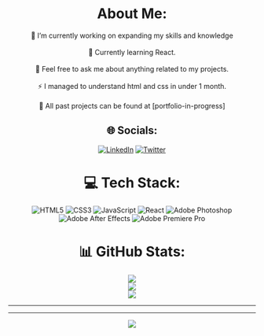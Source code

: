 <div align="center">

#  About Me:
🔭 I’m currently working on expanding my skills and knowledge<br><br>🌱 Currently learning React.<br><br> 🙌 Feel free to ask me about anything related to my projects.<br><br>⚡ I managed to understand html and css in under 1 month.<br><br>🤖 All past projects can be found at [portfolio-in-progress]

</div>  

<div align="center">

## 🌐 Socials:
 [![LinkedIn](https://img.shields.io/badge/LinkedIn-%230077B5.svg?logo=linkedin&logoColor=white)](https://www.linkedin.com/in/rain-slayer-a14ab026b/) [![Twitter](https://img.shields.io/badge/Twitter-%231DA1F2.svg?logo=Twitter&logoColor=white)](https://twitter.com/succubaee)

</div>  

<div align="center">

# 💻 Tech Stack:
 ![HTML5](https://img.shields.io/badge/html5-%23E34F26.svg?style=for-the-badge&logo=html5&logoColor=white) 
 ![CSS3](https://img.shields.io/badge/css3-%231572B6.svg?style=for-the-badge&logo=css3&logoColor=white) 
 ![JavaScript](https://img.shields.io/badge/javascript-%23323330.svg?style=for-the-badge&logo=javascript&logoColor=%23F7DF1E) 
 ![React](https://img.shields.io/badge/react-%2320232a.svg?style=for-the-badge&logo=react&logoColor=%2361DAFB)
 ![Adobe Photoshop](https://img.shields.io/badge/adobephotoshop-%2331A8FF.svg?style=for-the-badge&logo=adobephotoshop&logoColor=white)
 ![Adobe After Effects](https://img.shields.io/badge/Adobe%20After%20Effects-9999FF.svg?style=for-the-badge&logo=Adobe%20After%20Effects&logoColor=white) 
 ![Adobe Premiere Pro](https://img.shields.io/badge/Adobe%20Premiere%20Pro-9999FF.svg?style=for-the-badge&logo=Adobe%20Premiere%20Pro&logoColor=white)
</div>  

<div align="center">

# 📊 GitHub Stats:
![](https://github-readme-stats.vercel.app/api?username=Iaceration&theme=react&hide_border=true&include_all_commits=true&count_private=true)<br/>
![](https://github-readme-streak-stats.herokuapp.com/?user=Iaceration&theme=react&hide_border=true)<br/>
![](https://github-readme-stats.vercel.app/api/top-langs/?username=Iaceration&theme=react&hide_border=true&include_all_commits=true&count_private=true&layout=compact)

</div>  

---
 

---

<div align="center">

[![](https://visitcount.itsvg.in/api?id=Iaceration&icon=2&color=1)](https://visitcount.itsvg.in)

</div>  

